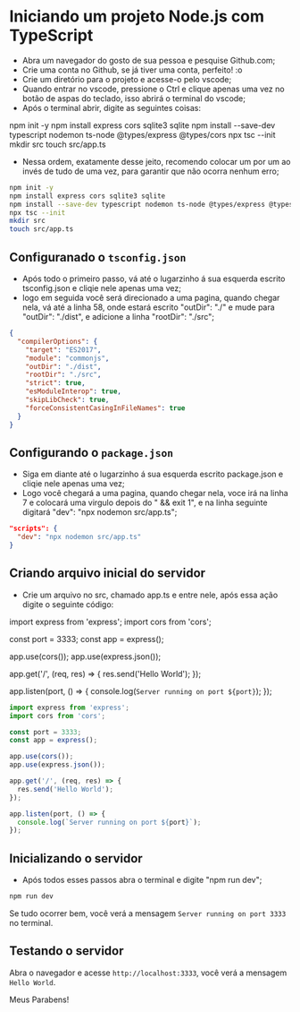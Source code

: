 # Iniciando um projeto Node.js com TypeScript

- Abra um navegador do gosto de sua pessoa e pesquise Github.com; 
- Crie uma conta no Github, se já tiver uma conta, perfeito! :o
- Crie um diretório para o projeto e acesse-o pelo vscode;
- Quando entrar no vscode, pressione o Ctrl e clique apenas uma vez no botão de aspas do teclado, isso abrirá o terminal do vscode;
- Após o terminal abrir, digite as seguintes coisas:

npm init -y
npm install express cors sqlite3 sqlite
npm install --save-dev typescript nodemon ts-node @types/express @types/cors
npx tsc --init
mkdir src
touch src/app.ts

- Nessa ordem, exatamente desse jeito, recomendo colocar um por um ao invés de tudo de uma vez, para garantir que não ocorra nenhum erro;

```bash
npm init -y
npm install express cors sqlite3 sqlite
npm install --save-dev typescript nodemon ts-node @types/express @types/cors
npx tsc --init
mkdir src
touch src/app.ts
```

## Configuranado o `tsconfig.json`

- Após todo o primeiro passo, vá até o lugarzinho á sua esquerda escrito tsconfig.json e cliqie nele apenas uma vez;
- logo em seguida você será direcionado a uma pagina, quando chegar nela, vá até a linha 58, onde estará escrito "outDir": "./" e mude para "outDir": "./dist", e adicione a linha "rootDir": "./src";

```json
{
  "compilerOptions": {
    "target": "ES2017",
    "module": "commonjs",
    "outDir": "./dist",
    "rootDir": "./src",
    "strict": true,
    "esModuleInterop": true,
    "skipLibCheck": true,
    "forceConsistentCasingInFileNames": true
  }
}
```

## Configurando o `package.json`

- Siga em diante até o lugarzinho á sua esquerda escrito package.json e cliqie nele apenas uma vez;
- Logo você chegará a uma pagina, quando chegar nela, voce irá na linha 7 e colocará uma virgulo depois do " && exit 1", e na linha seguinte digitará "dev": "npx nodemon src/app.ts";

```json
"scripts": {
  "dev": "npx nodemon src/app.ts"
}
```

## Criando arquivo inicial do servidor

- Crie um arquivo no src, chamado app.ts e entre nele, após essa ação digite o seguinte código:

import express from 'express';
import cors from 'cors';

const port = 3333;
const app = express();

app.use(cors());
app.use(express.json());

app.get('/', (req, res) => {
  res.send('Hello World');
});

app.listen(port, () => {
  console.log(`Server running on port ${port}`);
});

```typescript
import express from 'express';
import cors from 'cors';

const port = 3333;
const app = express();

app.use(cors());
app.use(express.json());

app.get('/', (req, res) => {
  res.send('Hello World');
});

app.listen(port, () => {
  console.log(`Server running on port ${port}`);
});
```

## Inicializando o servidor

- Após todos esses passos abra o terminal e digite "npm run dev"; 

```bash
npm run dev
```

Se tudo ocorrer bem, você verá a mensagem `Server running on port 3333` no terminal.

## Testando o servidor

Abra o navegador e acesse `http://localhost:3333`, você verá a mensagem `Hello World`.

Meus Parabens!